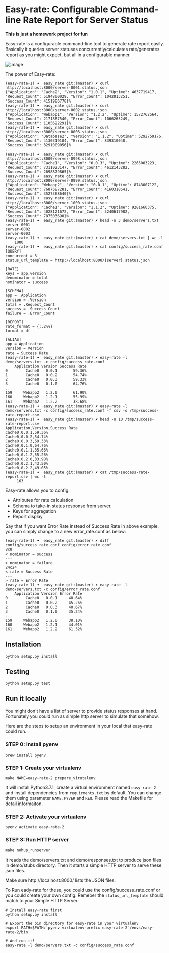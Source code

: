 # Easy-rate: Configurable Command-line Rate Report for Server Status

**This is just a homework project for fun**

Easy-rate is a configurable command-line tool to generate rate report easily. Basically it queries server statuses concurrently/calculates rate/generates report as you might expect, but all in a configurable manner.

![image](https://www.dropbox.com/s/1onl1vauwtol20b/screwdriver-set.jpg)

The power of Easy-rate:

```
(easy-rate-1) ➜  easy_rate git:(master) ✗ curl http://localhost:8000/server-0001.status.json
{"Application": "Cache2", "Version": "1.0.1", "Uptime": 4637719417, "Request_Count": 5194800029, "Error_Count": 1042813251, "Success_Count": 4151986778}%
(easy-rate-1) ➜  easy_rate git:(master) ✗ curl http://localhost:8000/server-0002.status.json
{"Application": "Webapp1", "Version": "1.2.2", "Uptime": 1572762564, "Request_Count": 2171887540, "Error_Count": 1066265249, "Success_Count": 1105622291}%
(easy-rate-1) ➜  easy_rate git:(master) ✗ curl http://localhost:8000/server-0003.status.json
{"Application": "Database2", "Version": "1.1.2", "Uptime": 5292759176, "Request_Count": 4130319104, "Error_Count": 839310048, "Success_Count": 3291009056}%
...
(easy-rate-1) ➜  easy_rate git:(master) ✗ curl http://localhost:8000/server-0998.status.json
{"Application": "Cache1", "Version": "0.0.3", "Uptime": 2265003223, "Request_Count": 7311023147, "Error_Count": 4612143282, "Success_Count": 2698879865}%
(easy-rate-1) ➜  easy_rate git:(master) ✗ curl http://localhost:8000/server-0999.status.json
{"Application": "Webapp2", "Version": "0.0.1", "Uptime": 8743007122, "Request_Count": 7687687281, "Error_Count": 4160318641, "Success_Count": 3527368640}%
(easy-rate-1) ➜  easy_rate git:(master) ✗ curl http://localhost:8000/server-1000.status.json
{"Application": "Cache1", "Version": "1.1.2", "Uptime": 9281660375, "Request_Count": 4028121672, "Error_Count": 3240617982, "Success_Count": 787503690}%
(easy-rate-1) ➜  easy_rate git:(master) ✗ head -n 3 demo/servers.txt
server-0001
server-0002
server-0003
(easy-rate-1) ➜  easy_rate git:(master) ✗ cat demo/servers.txt | wc -l
    1000
(easy-rate-1) ➜  easy_rate git:(master) ✗ cat config/success_rate.conf
[QUERY]
concurrent = 3
status_url_template = http://localhost:8000/{server}.status.json

[RATE]
keys = app,version
denominator = total
nominator = success

[SCHEMA]
app = .Application
version = .Version
total = .Request_Count
success = .Success_Count
failure = .Error_Count

[REPORT]
rate_format = {:.2%%}
format = df

[ALIAS]
app = Application
version = Version
rate = Success Rate
(easy-rate-1) ➜  easy_rate git:(master) ✗ easy-rate -l demo/servers.txt -c config/success_rate.conf
    Application Version Success Rate
0        Cache0   0.0.1       59.36%
1        Cache0   0.0.2       54.74%
2        Cache0   0.0.3       59.33%
3        Cache0   0.1.0       64.76%
...
159     Webapp2   1.2.0       61.90%
160     Webapp2   1.2.1       55.99%
161     Webapp2   1.2.2       38.68%
(easy-rate-1) ➜  easy_rate git:(master) ✗ easy-rate -l demo/servers.txt -c config/success_rate.conf -f csv -o /tmp/success-rate-report.csv
(easy-rate-1) ➜  easy_rate git:(master) ✗ head -n 10 /tmp/success-rate-report.csv
Application,Version,Success Rate
Cache0,0.0.1,59.36%
Cache0,0.0.2,54.74%
Cache0,0.0.3,59.33%
Cache0,0.1.0,64.76%
Cache0,0.1.1,35.66%
Cache0,0.1.2,55.26%
Cache0,0.2.0,33.98%
Cache0,0.2.1,43.50%
Cache0,0.2.2,49.05%
(easy-rate-1) ➜  easy_rate git:(master) ✗ cat /tmp/success-rate-report.csv | wc -l
     163

```

Easy-rate allows you to config:
* Attributes for rate calculation
* Schema to take-in status response from server.
* Keys for aggregation
* Report display

Say that if you want Error Rate instead of Success Rate in above example, you can simply change to a new error_rate.conf as below:
```
(easy-rate-1) ➜  easy_rate git:(master) ✗ diff config/success_rate.conf config/error_rate.conf
8c8
< nominator = success
---
> nominator = failure
24c24
< rate = Success Rate
---
> rate = Error Rate
(easy-rate-1) ➜  easy_rate git:(master) ✗ easy-rate -l demo/servers.txt -c config/error_rate.conf
    Application Version Error Rate
0        Cache0   0.0.1     40.64%
1        Cache0   0.0.2     45.26%
2        Cache0   0.0.3     40.67%
3        Cache0   0.1.0     35.24%
...
159     Webapp2   1.2.0     38.10%
160     Webapp2   1.2.1     44.01%
161     Webapp2   1.2.2     61.32%

```

## Installation

```
python setup.py install
```

## Testing

```
python setup.py test
```

## Run it locally

You might don't have a list of server to provide status responses at hand. Fortunately you could run as simple http server to simulate that somehow.

Here are the steps to setup an environment in your local that easy-rate could run.

### STEP 0: Install pyenv
```
brew install pyenv
```

### STEP 1: Create your virtualenv
```
make NAME=easy-rate-2 prepare_virutalenv
```
It will install Python3.7.1, create a virtual environment named `easy-rate-2` and install dependencies from `requirments.txt` by default.
You can change them using parameter `NAME`, `PYVER` and `REQ`. Please read the Makefile for detail informaiton.

### STEP 2: Activate your virtualenv
```
pyenv activate easy-rate-2
```

### STEP 3: Run HTTP server
```
make nohup_runserver
```
It reads the demo/servers.txt and demo/responses.txt to produce json files in demo/stubs directory. Then it starts a simple HTTP server to serve these json files.

Make sure http://localhost:8000/ lists the JSON files.

To Run eady-rate for these, you could use the config/success_rate.conf or you could create your own config. Remeber the `status_url_template` should match to your Simple HTTP Server.

```
# Install easy-rate first
python setup.py install

# Export the bin directory for easy-rate in your virtualenv
export PATH=$PATH:`pyenv virtualenv-prefix easy-rate-2`/envs/easy-rate-2/bin

# And run it!
easy-rate -l demo/servers.txt -c config/success_rate.conf
```
